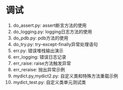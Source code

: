 # 调试
1. do_assert.py: assert断言方法的使用
2. do_logging.py: logging日志方法的使用
3. do_pdb.py: pdb方法的使用
4. do_try.py: try-except-finally异常处理语句
5. err.py: 错误堆栈输出演示
6. err_logging: 错误日志记录
7. err_raise: raise方法触发异常
8. err_reraise: 抛出异常示例
9. mydict.py,mydict2.py: 自定义类和特殊方法重载示例
10. mydict_test.py: 自定义类单元测试类
